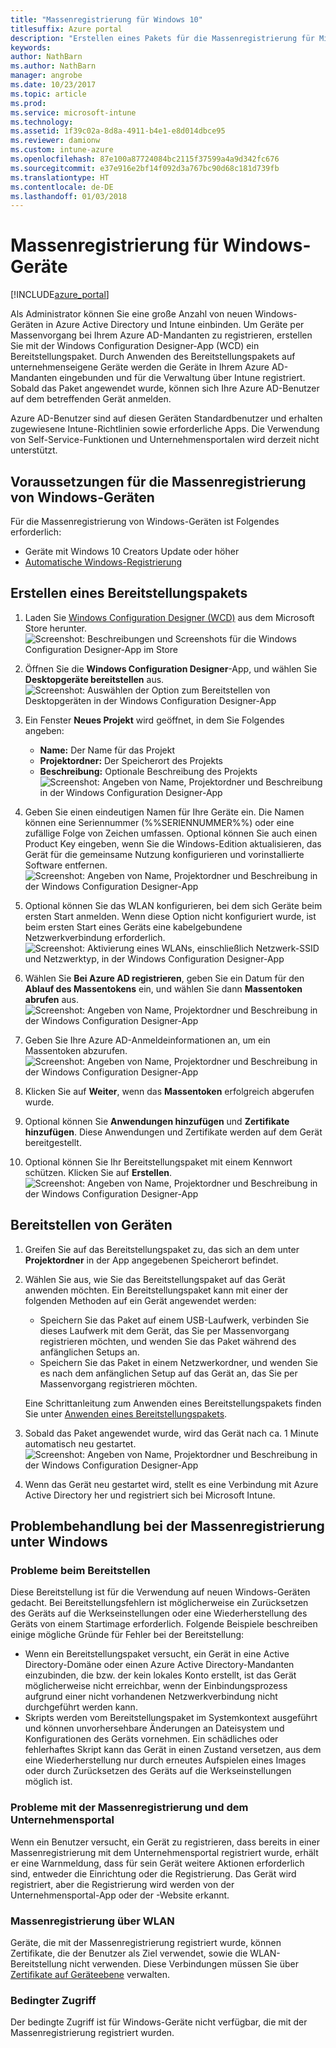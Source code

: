 ```yaml
---
title: "Massenregistrierung für Windows 10"
titlesuffix: Azure portal
description: "Erstellen eines Pakets für die Massenregistrierung für Microsoft Intune"
keywords: 
author: NathBarn
ms.author: NathBarn
manager: angrobe
ms.date: 10/23/2017
ms.topic: article
ms.prod: 
ms.service: microsoft-intune
ms.technology: 
ms.assetid: 1f39c02a-8d8a-4911-b4e1-e8d014dbce95
ms.reviewer: damionw
ms.custom: intune-azure
ms.openlocfilehash: 87e100a87724084bc2115f37599a4a9d342fc676
ms.sourcegitcommit: e37e916e2bf14f092d3a767bc90d68c181d739fb
ms.translationtype: HT
ms.contentlocale: de-DE
ms.lasthandoff: 01/03/2018
---
```

# <a name="bulk-enrollment-for-windows-devices"></a>Massenregistrierung für Windows-Geräte

[!INCLUDE[azure_portal](./includes/azure_portal.md)]

Als Administrator können Sie eine große Anzahl von neuen Windows-Geräten in Azure Active Directory und Intune einbinden. Um Geräte per Massenvorgang bei Ihrem Azure AD-Mandanten zu registrieren, erstellen Sie mit der Windows Configuration Designer-App (WCD) ein Bereitstellungspaket. Durch Anwenden des Bereitstellungspakets auf unternehmenseigene Geräte werden die Geräte in Ihrem Azure AD-Mandanten eingebunden und für die Verwaltung über Intune registriert. Sobald das Paket angewendet wurde, können sich Ihre Azure AD-Benutzer auf dem betreffenden Gerät anmelden.

Azure AD-Benutzer sind auf diesen Geräten Standardbenutzer und erhalten zugewiesene Intune-Richtlinien sowie erforderliche Apps. Die Verwendung von Self-Service-Funktionen und Unternehmensportalen wird derzeit nicht unterstützt.

## <a name="prerequisites-for-windows-devices-bulk-enrollment"></a>Voraussetzungen für die Massenregistrierung von Windows-Geräten

Für die Massenregistrierung von Windows-Geräten ist Folgendes erforderlich:

- Geräte mit Windows 10 Creators Update oder höher
- [Automatische Windows-Registrierung](windows-enroll.md#enable-windows-10-automatic-enrollment)

## <a name="create-a-provisioning-package"></a>Erstellen eines Bereitstellungspakets

1. Laden Sie [Windows Configuration Designer (WCD)](https://www.microsoft.com/store/apps/9nblggh4tx22) aus dem Microsoft Store herunter.
   ![Screenshot: Beschreibungen und Screenshots für die Windows Configuration Designer-App im Store](media/bulk-enroll-store.png)

2. Öffnen Sie die **Windows Configuration Designer**-App, und wählen Sie **Desktopgeräte bereitstellen** aus.
   ![Screenshot: Auswählen der Option zum Bereitstellen von Desktopgeräten in der Windows Configuration Designer-App](media/bulk-enroll-select.png)

3. Ein Fenster **Neues Projekt** wird geöffnet, in dem Sie Folgendes angeben:
   - **Name:** Der Name für das Projekt
   - **Projektordner:** Der Speicherort des Projekts
   - **Beschreibung:** Optionale Beschreibung des Projekts ![Screenshot: Angeben von Name, Projektordner und Beschreibung in der Windows Configuration Designer-App](media/bulk-enroll-name.png)

4. Geben Sie einen eindeutigen Namen für Ihre Geräte ein. Die Namen können eine Seriennummer (%%SERIENNUMMER%%) oder eine zufällige Folge von Zeichen umfassen. Optional können Sie auch einen Product Key eingeben, wenn Sie die Windows-Edition aktualisieren, das Gerät für die gemeinsame Nutzung konfigurieren und vorinstallierte Software entfernen.
   ![Screenshot: Angeben von Name, Projektordner und Beschreibung in der Windows Configuration Designer-App](media/bulk-enroll-device.png)

5. Optional können Sie das WLAN konfigurieren, bei dem sich Geräte beim ersten Start anmelden.  Wenn diese Option nicht konfiguriert wurde, ist beim ersten Start eines Geräts eine kabelgebundene Netzwerkverbindung erforderlich.
   ![Screenshot: Aktivierung eines WLANs, einschließlich Netzwerk-SSID und Netzwerktyp, in der Windows Configuration Designer-App](media/bulk-enroll-network.png)

6. Wählen Sie **Bei Azure AD registrieren**, geben Sie ein Datum für den **Ablauf des Massentokens** ein, und wählen Sie dann **Massentoken abrufen** aus.
   ![Screenshot: Angeben von Name, Projektordner und Beschreibung in der Windows Configuration Designer-App](media/bulk-enroll-account.png)

7. Geben Sie Ihre Azure AD-Anmeldeinformationen an, um ein Massentoken abzurufen.
   ![Screenshot: Angeben von Name, Projektordner und Beschreibung in der Windows Configuration Designer-App](media/bulk-enroll-cred.png)

8. Klicken Sie auf **Weiter**, wenn das **Massentoken** erfolgreich abgerufen wurde.

9. Optional können Sie **Anwendungen hinzufügen** und **Zertifikate hinzufügen**. Diese Anwendungen und Zertifikate werden auf dem Gerät bereitgestellt.

10. Optional können Sie Ihr Bereitstellungspaket mit einem Kennwort schützen.  Klicken Sie auf **Erstellen**.
    ![Screenshot: Angeben von Name, Projektordner und Beschreibung in der Windows Configuration Designer-App](media/bulk-enroll-create.png)

## <a name="provision-devices"></a>Bereitstellen von Geräten

1. Greifen Sie auf das Bereitstellungspaket zu, das sich an dem unter **Projektordner** in der App angegebenen Speicherort befindet.

2. Wählen Sie aus, wie Sie das Bereitstellungspaket auf das Gerät anwenden möchten.  Ein Bereitstellungspaket kann mit einer der folgenden Methoden auf ein Gerät angewendet werden:
   - Speichern Sie das Paket auf einem USB-Laufwerk, verbinden Sie dieses Laufwerk mit dem Gerät, das Sie per Massenvorgang registrieren möchten, und wenden Sie das Paket während des anfänglichen Setups an.
   - Speichern Sie das Paket in einem Netzwerkordner, und wenden Sie es nach dem anfänglichen Setup auf das Gerät an, das Sie per Massenvorgang registrieren möchten.

   Eine Schrittanleitung zum Anwenden eines Bereitstellungspakets finden Sie unter [Anwenden eines Bereitstellungspakets](https://technet.microsoft.com/itpro/windows/configure/provisioning-apply-package).

3. Sobald das Paket angewendet wurde, wird das Gerät nach ca. 1 Minute automatisch neu gestartet.
   ![Screenshot: Angeben von Name, Projektordner und Beschreibung in der Windows Configuration Designer-App](media/bulk-enroll-add.png)

4. Wenn das Gerät neu gestartet wird, stellt es eine Verbindung mit Azure Active Directory her und registriert sich bei Microsoft Intune.

## <a name="troubleshooting-windows-bulk-enrollment"></a>Problembehandlung bei der Massenregistrierung unter Windows

### <a name="provisioning-issues"></a>Probleme beim Bereitstellen
Diese Bereitstellung ist für die Verwendung auf neuen Windows-Geräten gedacht. Bei Bereitstellungsfehlern ist möglicherweise ein Zurücksetzen des Geräts auf die Werkseinstellungen oder eine Wiederherstellung des Geräts von einem Startimage erforderlich. Folgende Beispiele beschreiben einige mögliche Gründe für Fehler bei der Bereitstellung:

- Wenn ein Bereitstellungspaket versucht, ein Gerät in eine Active Directory-Domäne oder einen Azure Active Directory-Mandanten einzubinden, die bzw. der kein lokales Konto erstellt, ist das Gerät möglicherweise nicht erreichbar, wenn der Einbindungsprozess aufgrund einer nicht vorhandenen Netzwerkverbindung nicht durchgeführt werden kann.
- Skripts werden vom Bereitstellungspaket im Systemkontext ausgeführt und können unvorhersehbare Änderungen an Dateisystem und Konfigurationen des Geräts vornehmen. Ein schädliches oder fehlerhaftes Skript kann das Gerät in einen Zustand versetzen, aus dem eine Wiederherstellung nur durch erneutes Aufspielen eines Images oder durch Zurücksetzen des Geräts auf die Werkseinstellungen möglich ist.

### <a name="problems-with-bulk-enrollment-and-company-portal"></a>Probleme mit der Massenregistrierung und dem Unternehmensportal
Wenn ein Benutzer versucht, ein Gerät zu registrieren, dass bereits in einer Massenregistrierung mit dem Unternehmensportal registriert wurde, erhält er eine Warnmeldung, dass für sein Gerät weitere Aktionen erforderlich sind, entweder die Einrichtung oder die Registrierung. Das Gerät wird registriert, aber die Registrierung wird werden von der Unternehmensportal-App oder der -Website erkannt.

### <a name="bulk-enrollment-with-wi-fi"></a>Massenregistrierung über WLAN 

Geräte, die mit der Massenregistrierung registriert wurde, können Zertifikate, die der Benutzer als Ziel verwendet, sowie die WLAN-Bereitstellung nicht verwenden. Diese Verbindungen müssen Sie über [Zertifikate auf Geräteebene](certificates-configure.md) verwalten. 

### <a name="conditional-access"></a>Bedingter Zugriff
Der bedingte Zugriff ist für Windows-Geräte nicht verfügbar, die mit der Massenregistrierung registriert wurden.
